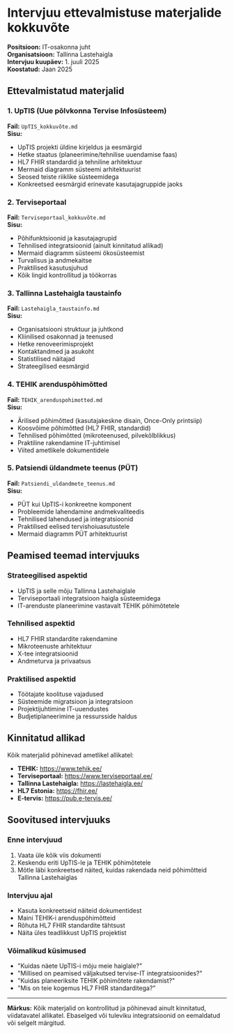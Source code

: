 # Intervjuu ettevalmistuse materjalide kokkuvõte

**Positsioon:** IT-osakonna juht  
**Organisatsioon:** Tallinna Lastehaigla  
**Intervjuu kuupäev:** 1. juuli 2025  
**Koostatud:** Jaan 2025

## Ettevalmistatud materjalid

### 1. UpTIS (Uue põlvkonna Tervise Infosüsteem)

**Fail:** `UpTIS_kokkuvõte.md`  
**Sisu:**

- UpTIS projekti üldine kirjeldus ja eesmärgid
- Hetke staatus (planeerimine/tehnilise uuendamise faas)
- HL7 FHIR standardid ja tehniline arhitektuur
- Mermaid diagramm süsteemi arhitektuurist
- Seosed teiste riiklike süsteemidega
- Konkreetsed eesmärgid erinevate kasutajagruppide jaoks

### 2. Terviseportaal

**Fail:** `Terviseportaal_kokkuvõte.md`  
**Sisu:**

- Põhifunktsioonid ja kasutajagrupid
- Tehnilised integratsioonid (ainult kinnitatud allikad)
- Mermaid diagramm süsteemi ökosüsteemist
- Turvalisus ja andmekaitse
- Praktilised kasutusjuhud
- Kõik lingid kontrollitud ja töökorras

### 3. Tallinna Lastehaigla taustainfo

**Fail:** `Lastehaigla_taustainfo.md`  
**Sisu:**

- Organisatsiooni struktuur ja juhtkond
- Kliinilised osakonnad ja teenused
- Hetke renoveerimisprojekt
- Kontaktandmed ja asukoht
- Statistilised näitajad
- Strateegilised eesmärgid

### 4. TEHIK arenduspõhimõtted

**Fail:** `TEHIK_arenduspohimotted.md`  
**Sisu:**

- Ärilised põhimõtted (kasutajakeskne disain, Once-Only printsiip)
- Koosvõime põhimõtted (HL7 FHIR, standardid)
- Tehnilised põhimõtted (mikroteenused, pilvekõlblikkus)
- Praktiline rakendamine IT-juhtimisel
- Viited ametlikele dokumentidele

### 5. Patsiendi üldandmete teenus (PÜT)

**Fail:** `Patsiendi_uldandmete_teenus.md`  
**Sisu:**

- PÜT kui UpTIS-i konkreetne komponent
- Probleemide lahendamine andmekvaliteedis
- Tehnilised lahendused ja integratsioonid
- Praktilised eelised tervishoiuasutustele
- Mermaid diagramm PÜT arhitektuurist

## Peamised teemad intervjuuks

### Strateegilised aspektid

- UpTIS ja selle mõju Tallinna Lastehaiglale
- Terviseportaali integratsioon haigla süsteemidega
- IT-arenduste planeerimine vastavalt TEHIK põhimõtetele

### Tehnilised aspektid

- HL7 FHIR standardite rakendamine
- Mikroteenuste arhitektuur
- X-tee integratsioonid
- Andmeturva ja privaatsus

### Praktilised aspektid

- Töötajate koolituse vajadused
- Süsteemide migratsioon ja integratsioon
- Projektijuhtimine IT-uuendustes
- Budjetiplaneerimine ja ressursside haldus

## Kinnitatud allikad

Kõik materjalid põhinevad ametlikel allikatel:

- **TEHIK:** <https://www.tehik.ee/>
- **Terviseportaal:** <https://www.terviseportaal.ee/>
- **Tallinna Lastehaigla:** <https://lastehaigla.ee/>
- **HL7 Estonia:** <https://fhir.ee/>
- **E-tervis:** <https://pub.e-tervis.ee/>

## Soovitused intervjuuks

### Enne intervjuud

1. Vaata üle kõik viis dokumenti
2. Keskendu eriti UpTIS-le ja TEHIK põhimõtetele
3. Mõtle läbi konkreetsed näited, kuidas rakendada neid põhimõtteid Tallinna Lastehaiglas

### Intervjuu ajal

- Kasuta konkreetseid näiteid dokumentidest
- Maini TEHIK-i arenduspõhimõtteid
- Rõhuta HL7 FHIR standardite tähtsust
- Näita üles teadlikkust UpTIS projektist

### Võimalikud küsimused

- "Kuidas näete UpTIS-i mõju meie haiglale?"
- "Millised on peamised väljakutsed tervise-IT integratsioonides?"
- "Kuidas planeeriksite TEHIK põhimõtete rakendamist?"
- "Mis on teie kogemus HL7 FHIR standarditega?"

---

**Märkus:** Kõik materjalid on kontrollitud ja põhinevad ainult kinnitatud, viidatavatel allikatel. Ebaselged või tuleviku integratsioonid on eemaldatud või selgelt märgitud.
